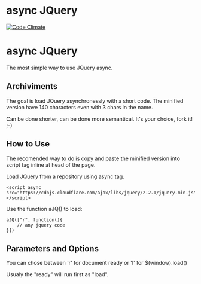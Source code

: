 # async JQuery

[![Code Climate](https://codeclimate.com/github/nennogabriel/async-JQuery/badges/gpa.svg)](https://codeclimate.com/github/nennogabriel/async-JQuery)


# async JQuery

The most simple way to use JQuery async.

## Archiviments

The goal is load JQuery asynchronessly with a short code. The minified version have 140 characters even with 3 chars in the name.

Can be done shorter, can be done more semantical. It's your choice, fork it! ;-)

## How to Use

The recomended way to do is copy and paste  the minified version into script tag inline at head of the page.

Load JQuery from a repository using async tag.

    <script async src="https://cdnjs.cloudflare.com/ajax/libs/jquery/2.2.1/jquery.min.js"></script>

Use the function aJQ() to load:

    aJQ(["r", function(){
        // any jquery code
    }])

## Parameters and Options

You can chose between 'r' for document ready or 'l' for $(window).load()

Usualy the "ready" will run first as "load".
